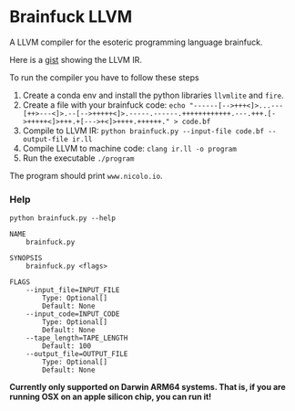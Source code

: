 # Brainfuck LLVM
A LLVM compiler for the esoteric programming language brainfuck.

Here is a [gist](https://gist.github.com/ridulfo/3a97bc4692607ad5a351e3c7d84624a4) showing the LLVM IR.

To run the compiler you have to follow these steps

1. Create a conda env and install the python libraries `llvmlite` and `fire`.
1. Create a file with your brainfuck code: `echo "------[-->+++<]>...---[++>---<]>.--[-->+++++<]>.-----.------.++++++++++++.---.+++.[->+++++<]>+++.+[--->+<]>++++.++++++." > code.bf`
1. Compile to LLVM IR: `python brainfuck.py --input-file code.bf --output-file ir.ll`
1. Compile LLVM to machine code: `clang ir.ll -o program`
1. Run the executable `./program`

The program should print `www.nicolo.io`.

### Help

`python brainfuck.py --help`
```
NAME
    brainfuck.py

SYNOPSIS
    brainfuck.py <flags>

FLAGS
    --input_file=INPUT_FILE
        Type: Optional[]
        Default: None
    --input_code=INPUT_CODE
        Type: Optional[]
        Default: None
    --tape_length=TAPE_LENGTH
        Default: 100
    --output_file=OUTPUT_FILE
        Type: Optional[]
        Default: None
```

**Currently only supported on Darwin ARM64 systems. That is, if you are running OSX on an apple silicon chip, you can run it!**
